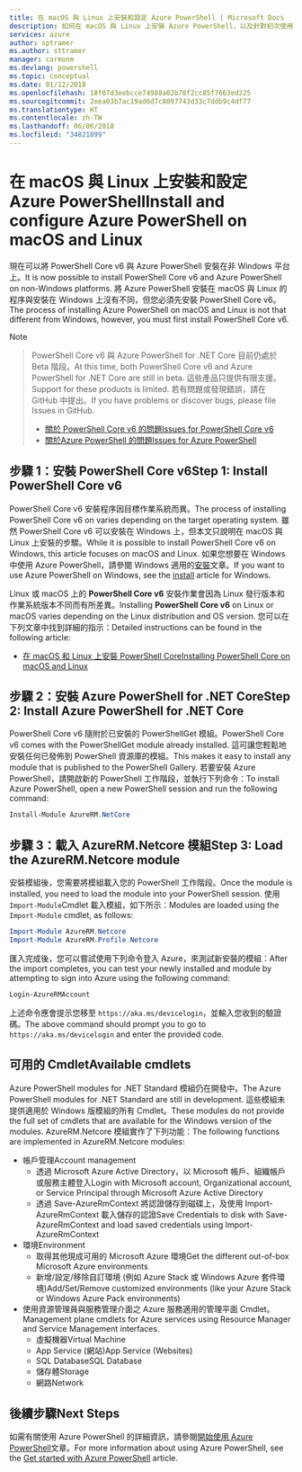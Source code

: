 ```yaml
---
title: 在 macOS 與 Linux 上安裝和設定 Azure PowerShell | Microsoft Docs
description: 如何在 macOS 與 Linux 上安裝 Azure PowerShell，以及針對初次使用來進行設定。
services: azure
author: sptramer
ms.author: sttramer
manager: carmonm
ms.devlang: powershell
ms.topic: conceptual
ms.date: 01/12/2018
ms.openlocfilehash: 18f07d3eebcce74988a02b78f2cc85f7663ed225
ms.sourcegitcommit: 2eea03b7ac19ad6d7c8097743d33c7ddb9c4df77
ms.translationtype: HT
ms.contentlocale: zh-TW
ms.lasthandoff: 06/06/2018
ms.locfileid: "34821899"
---
```

# <a name="install-and-configure-azure-powershell-on-macos-and-linux"></a><span data-ttu-id="60650-103">在 macOS 與 Linux 上安裝和設定 Azure PowerShell</span><span class="sxs-lookup"><span data-stu-id="60650-103">Install and configure Azure PowerShell on macOS and Linux</span></span>

<span data-ttu-id="60650-104">現在可以將 PowerShell Core v6 與 Azure PowerShell 安裝在非 Windows 平台上。</span><span class="sxs-lookup"><span data-stu-id="60650-104">It is now possible to install PowerShell Core v6 and Azure PowerShell on non-Windows platforms.</span></span>
<span data-ttu-id="60650-105">將 Azure PowerShell 安裝在 macOS 與 Linux 的程序與安裝在 Windows 上沒有不同，但您必須先安裝 PowerShell Core v6。</span><span class="sxs-lookup"><span data-stu-id="60650-105">The process of installing Azure PowerShell on macOS and Linux is not that different from Windows, however, you must first install PowerShell Core v6.</span></span>

> [!NOTE]

> <span data-ttu-id="60650-106">PowerShell Core v6 與 Azure PowerShell for .NET Core 目前仍處於 Beta 階段。</span><span class="sxs-lookup"><span data-stu-id="60650-106">At this time, both PowerShell Core v6 and Azure PowerShell for .NET Core are still in beta.</span></span>
> <span data-ttu-id="60650-107">這些產品只提供有限支援。</span><span class="sxs-lookup"><span data-stu-id="60650-107">Support for these products is limited.</span></span> <span data-ttu-id="60650-108">若有問題或發現錯誤，請在 GitHub 中提出。</span><span class="sxs-lookup"><span data-stu-id="60650-108">If you have problems or discover bugs, please file Issues in GitHub.</span></span>
>
> * [<span data-ttu-id="60650-109">關於 PowerShell Core v6 的問題</span><span class="sxs-lookup"><span data-stu-id="60650-109">Issues for PowerShell Core v6</span></span>](https://github.com/PowerShell/PowerShell/issues)
> * [<span data-ttu-id="60650-110">關於Azure PowerShell 的問題</span><span class="sxs-lookup"><span data-stu-id="60650-110">Issues for Azure PowerShell</span></span>](https://github.com/azure/azure-docs-powershell/issues)

## <a name="step-1-install-powershell-core-v6"></a><span data-ttu-id="60650-111">步驟 1：安裝 PowerShell Core v6</span><span class="sxs-lookup"><span data-stu-id="60650-111">Step 1: Install PowerShell Core v6</span></span>

<span data-ttu-id="60650-112">PowerShell Core v6 安裝程序因目標作業系統而異。</span><span class="sxs-lookup"><span data-stu-id="60650-112">The process of installing PowerShell Core v6 on varies depending on the target operating system.</span></span>
<span data-ttu-id="60650-113">雖然 PowerShell Core v6 可以安裝在 Windows 上，但本文只說明在 macOS 與 Linux 上安裝的步驟。</span><span class="sxs-lookup"><span data-stu-id="60650-113">While it is possible to install PowerShell Core v6 on Windows, this article focuses on macOS and Linux.</span></span> <span data-ttu-id="60650-114">如果您想要在 Windows 中使用 Azure PowerShell，請參閱 Windows 適用的[安裝](./install-azurerm-ps.md)文章。</span><span class="sxs-lookup"><span data-stu-id="60650-114">If you want to use Azure PowerShell on Windows, see the [install](./install-azurerm-ps.md) article for Windows.</span></span>

<span data-ttu-id="60650-115">Linux 或 macOS 上的 **PowerShell Core v6** 安裝作業會因為 Linux 發行版本和作業系統版本不同而有所差異。</span><span class="sxs-lookup"><span data-stu-id="60650-115">Installing **PowerShell Core v6** on Linux or macOS varies depending on the Linux distribution and OS version.</span></span>
<span data-ttu-id="60650-116">您可以在下列文章中找到詳細的指示：</span><span class="sxs-lookup"><span data-stu-id="60650-116">Detailed instructions can be found in the following article:</span></span>

- [<span data-ttu-id="60650-117">在 macOS 和 Linux 上安裝 PowerShell Core</span><span class="sxs-lookup"><span data-stu-id="60650-117">Installing PowerShell Core on macOS and Linux</span></span>](/powershell/scripting/setup/installing-powershell-core-on-macos-and-linux)

## <a name="step-2-install-azure-powershell-for-net-core"></a><span data-ttu-id="60650-118">步驟 2：安裝 Azure PowerShell for .NET Core</span><span class="sxs-lookup"><span data-stu-id="60650-118">Step 2: Install Azure PowerShell for .NET Core</span></span>

<span data-ttu-id="60650-119">PowerShell Core v6 隨附於已安裝的 PowerShellGet 模組。</span><span class="sxs-lookup"><span data-stu-id="60650-119">PowerShell Core v6 comes with the PowerShellGet module already installed.</span></span> <span data-ttu-id="60650-120">這可讓您輕鬆地安裝任何已發佈到 PowerShell 資源庫的模組。</span><span class="sxs-lookup"><span data-stu-id="60650-120">This makes it easy to install any module that is published to the PowerShell Gallery.</span></span> <span data-ttu-id="60650-121">若要安裝 Azure PowerShell，請開啟新的 PowerShell 工作階段，並執行下列命令：</span><span class="sxs-lookup"><span data-stu-id="60650-121">To install Azure PowerShell, open a new PowerShell session and run the following command:</span></span>

```powershell
Install-Module AzureRM.NetCore
```

## <a name="step-3-load-the-azurermnetcore-module"></a><span data-ttu-id="60650-122">步驟 3：載入 AzureRM.Netcore 模組</span><span class="sxs-lookup"><span data-stu-id="60650-122">Step 3: Load the AzureRM.Netcore module</span></span>

<span data-ttu-id="60650-123">安裝模組後，您需要將模組載入您的 PowerShell 工作階段。</span><span class="sxs-lookup"><span data-stu-id="60650-123">Once the module is installed, you need to load the module into your PowerShell session.</span></span> <span data-ttu-id="60650-124">使用 `Import-Module`Cmdlet 載入模組，如下所示︰</span><span class="sxs-lookup"><span data-stu-id="60650-124">Modules are loaded using the `Import-Module` cmdlet, as follows:</span></span>

```powershell
Import-Module AzureRM.Netcore
Import-Module AzureRM.Profile.Netcore
```

<span data-ttu-id="60650-125">匯入完成後，您可以嘗試使用下列命令登入 Azure，來測試新安裝的模組：</span><span class="sxs-lookup"><span data-stu-id="60650-125">After the import completes, you can test your newly installed and module by attempting to sign into Azure using the following command:</span></span>

```powershell
Login-AzureRMAccount
```

<span data-ttu-id="60650-126">上述命令應會提示您移至 `https://aka.ms/devicelogin`，並輸入您收到的驗證碼。</span><span class="sxs-lookup"><span data-stu-id="60650-126">The above command should prompt you to go to `https://aka.ms/devicelogin` and enter the provided code.</span></span>

## <a name="available-cmdlets"></a><span data-ttu-id="60650-127">可用的 Cmdlet</span><span class="sxs-lookup"><span data-stu-id="60650-127">Available cmdlets</span></span>

<span data-ttu-id="60650-128">Azure PowerShell modules for .NET Standard 模組仍在開發中。</span><span class="sxs-lookup"><span data-stu-id="60650-128">The Azure PowerShell modules for .NET Standard are still in development.</span></span> <span data-ttu-id="60650-129">這些模組未提供適用於 Windows 版模組的所有 Cmdlet。</span><span class="sxs-lookup"><span data-stu-id="60650-129">These modules do not provide the full set of cmdlets that are available for the Windows version of the modules.</span></span> <span data-ttu-id="60650-130">AzureRM.Netcore 模組實作了下列功能：</span><span class="sxs-lookup"><span data-stu-id="60650-130">The following functions are implemented in AzureRM.Netcore modules:</span></span>

* <span data-ttu-id="60650-131">帳戶管理</span><span class="sxs-lookup"><span data-stu-id="60650-131">Account management</span></span>
  - <span data-ttu-id="60650-132">透過 Microsoft Azure Active Directory，以 Microsoft 帳戶、組織帳戶或服務主體登入</span><span class="sxs-lookup"><span data-stu-id="60650-132">Login with Microsoft account, Organizational account, or Service Principal through Microsoft Azure Active Directory</span></span>
  - <span data-ttu-id="60650-133">透過 Save-AzureRmContext 將認證儲存到磁碟上，及使用 Import-AzureRmContext 載入儲存的認證</span><span class="sxs-lookup"><span data-stu-id="60650-133">Save Credentials to disk with Save-AzureRmContext and load saved credentials using Import-AzureRmContext</span></span>
* <span data-ttu-id="60650-134">環境</span><span class="sxs-lookup"><span data-stu-id="60650-134">Environment</span></span>
  - <span data-ttu-id="60650-135">取得其他現成可用的 Microsoft Azure 環境</span><span class="sxs-lookup"><span data-stu-id="60650-135">Get the different out-of-box Microsoft Azure environments</span></span>
  - <span data-ttu-id="60650-136">新增/設定/移除自訂環境 (例如 Azure Stack 或 Windows Azure 套件環境)</span><span class="sxs-lookup"><span data-stu-id="60650-136">Add/Set/Remove customized environments (like your Azure Stack or Windows Azure Pack environments)</span></span>
* <span data-ttu-id="60650-137">使用資源管理員與服務管理介面之 Azure 服務適用的管理平面 Cmdlet。</span><span class="sxs-lookup"><span data-stu-id="60650-137">Management plane cmdlets for Azure services using Resource Manager and Service Management interfaces.</span></span>
  - <span data-ttu-id="60650-138">虛擬機器</span><span class="sxs-lookup"><span data-stu-id="60650-138">Virtual Machine</span></span>
  - <span data-ttu-id="60650-139">App Service (網站)</span><span class="sxs-lookup"><span data-stu-id="60650-139">App Service (Websites)</span></span>
  - <span data-ttu-id="60650-140">SQL Database</span><span class="sxs-lookup"><span data-stu-id="60650-140">SQL Database</span></span>
  - <span data-ttu-id="60650-141">儲存體</span><span class="sxs-lookup"><span data-stu-id="60650-141">Storage</span></span>
  - <span data-ttu-id="60650-142">網路</span><span class="sxs-lookup"><span data-stu-id="60650-142">Network</span></span>

## <a name="next-steps"></a><span data-ttu-id="60650-143">後續步驟</span><span class="sxs-lookup"><span data-stu-id="60650-143">Next Steps</span></span>

<span data-ttu-id="60650-144">如需有關使用 Azure PowerShell 的詳細資訊，請參閱[開始使用 Azure PowerShell](get-started-azureps.md)文章。</span><span class="sxs-lookup"><span data-stu-id="60650-144">For more information about using Azure PowerShell, see the [Get started with Azure PowerShell](get-started-azureps.md) article.</span></span>

